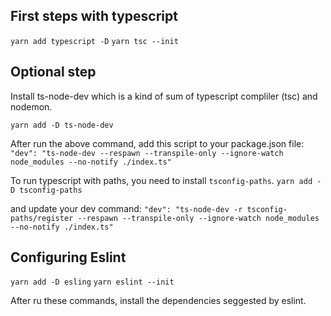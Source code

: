 ## First steps with typescript

```yarn add typescript -D```
```yarn tsc --init```

## Optional step
Install ts-node-dev which is a kind of sum of typescript compliler (tsc) and nodemon.

```yarn add -D ts-node-dev```

After run the above command, add this script to your package.json file: `"dev": "ts-node-dev --respawn --transpile-only --ignore-watch node_modules --no-notify ./index.ts"`

To run typescript with paths, you need to install `tsconfig-paths`.
```yarn add -D tsconfig-paths```

and update your dev command:
`"dev": "ts-node-dev -r tsconfig-paths/register --respawn --transpile-only --ignore-watch node_modules --no-notify ./index.ts"`

## Configuring Eslint
```yarn add -D esling```
```yarn eslint --init```

After ru these commands, install the dependencies seggested by eslint.
